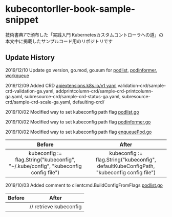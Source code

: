 # kubecontorller-book-sample-snippet
技術書典7で頒布した「実践入門 Kubernetesカスタムコントローラへの道」の本文中に掲載したサンプルコード用のリポジトリです

## Update History

2019/12/10 Update go version, go.mod, go.sum for [podlist](02/podlist), [podinformer](02/podinformer), [workqueue](02/workqueue)

2019/12/09 Added CRD [apiextensions.k8s.io/v1 yaml](01) validation-crd/sample-crd-validation-ga.yaml, addprintcolumn-crd/sample-crd-printcolumn-ga.yaml, subresource-crd/sample-crd-status-ga.yaml, subresource-crd/sample-crd-scale-ga.yaml, defaulting-crd/ 

2019/10/02 Modified way to set kubeconfig path flag [podlist.go](02/podlist/podlist.go#L9-L21)  

2019/10/02 Modified way to set kubeconfig path flag [podinformer.go](02/podinformer/podinformer.go#L11-L25)   

2019/10/02 Modified way to set kubeconfig path flag [enqueuePod.go](02/workqueue/enqueuePod.go#L12-L27)   

|Before|After|
|:---:|:---:|
|kubeconfig := flag.String("kubeconfig", "~/.kube/config", "kubeconfig config file")|kubeconfig := flag.String("kubeconfig", defaultKubeConfigPath, "kubeconfig config file")|

2019/10/03 Added comment to clientcmd.BuildConfigFromFlags [podlist.go](02/podlist/podlist.go#L24) 

|Before|After|
|:---:|:---:|
||// retrieve kubeconfig|
